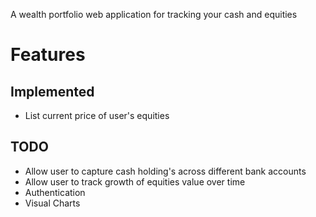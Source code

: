 A wealth portfolio web application for tracking your cash and equities

# Features
## Implemented
- List current price of user's equities
## TODO
- Allow user to capture cash holding's across different bank accounts
- Allow user to track growth of equities value over time
- Authentication
- Visual Charts